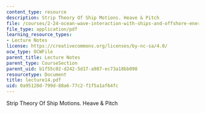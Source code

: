 ```yaml
---
content_type: resource
description: Strip Theory Of Ship Motions. Heave & Pitch
file: /courses/2-24-ocean-wave-interaction-with-ships-and-offshore-energy-systems-13-022-spring-2002/0a95120d799d88a677c2f1f5a1af64fc_lecture14.pdf
file_type: application/pdf
learning_resource_types:
- Lecture Notes
license: https://creativecommons.org/licenses/by-nc-sa/4.0/
ocw_type: OCWFile
parent_title: Lecture Notes
parent_type: CourseSection
parent_uid: b1f55c02-d242-5d17-a987-ec73a18bb098
resourcetype: Document
title: lecture14.pdf
uid: 0a95120d-799d-88a6-77c2-f1f5a1af64fc
---
```

Strip Theory Of Ship Motions. Heave & Pitch